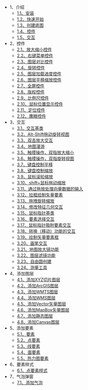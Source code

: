 - 1、介绍
  - [1.1、安装](/guide/install.md)
  - [1.2、快速开始](/guide/quickstart.md)
  - [1.3、创建底图](/guide/creatMap.md)
  - [1.4、控件](/guide/creatControl.md)
  - [1.5、交互](/guide/creatInteraction.md)
- 2、控件
  - [2.1、放大缩小控件](/control/zoom.md)
  - [2.2、右键菜单控件](/control/contextMenu.md)
  - [2.3、图层对比控件](/control/compareLayer.md)
  - [2.4、旋转控件](/control/rotateControl.md)
  - [2.5、图层加载进度控件](/control/loading.md)
  - [2.6、图层平移缩放控件](/control/bZoomSlider.md)
  - [2.7、全屏控件](/control/fullScreen.md)
  - [2.8、版权控件](/control/attribution.md)
  - [2.9、比例尺控件](/control/scaleLine.md)
  - [2.10、鼠标位置显示控件](/control/mousePosition.md)
  - [2.11、定位控件](/control/geolocation.md)
  - [2.12、鹰眼控件](/control/overviewMap.md)
- 3、交互
  - [3.1、交互基类](/interaction/interaction.md)
  - [3.2、Alt-Shift拖动旋转视图](/interaction/dragRotate.md)
  - [3.3、双击放大交互](/interaction/doubleClickZoom.md)
  - [3.4、地图漫游](/interaction/dragPan.md)
  - [3.5、触摸操作，双指放大缩小](/interaction/pinchZoom.md)
  - [3.6、触摸操作，双指旋转视图](/interaction/pinchRotate.md)
  - [3.7、键盘控制平移](/interaction/keyboardPan.md)
  - [3.8、键盘控制缩放](/interaction/keyboardZoom.md)
  - [3.9、鼠标滚轮缩放](/interaction/mouseWheelZoom.md)
  - [3.10、shift+鼠标拖动缩放](/interaction/dragZoom.md)
  - [3.11、通过拖放处理向量数据的输入](/interaction/dragAndDrop.md)
  - [3.12、拉框绘制矢量要素](/interaction/dragBox.md)
  - [3.13、拖拽旋转缩放](/interaction/dragRotateAndZoom.md)
  - [3.14、修改特征几何交互](/interaction/modify.md)
  - [3.15、鼠标指针基类](/interaction/pointer.md)
  - [3.16、要素选择交互](/interaction/select.md)
  - [3.17、鼠标指针吸附要素交互](/interaction/snap.md)
  - [3.18、转换（移动）功能的交互](/interaction/translate.md)
  - [3.19、绘制矢量要素框](/interaction/extent.md)
  - [3.20、画笔交互](/interaction/draw.md)
  - [3.21、地图放大镜功能](/interaction/layerMagnify.md)
  - [3.22、图层滤镜功能](/interaction/layerSpyglass.md)
  - [3.23、自由圆创建](/interaction/freeHandCircle.md)
  - [3.24、测量工具](/interaction/measureTool.md)   
- 4、添加图层
  - [4.1、添加XYZ切片图层](/layer/xyz.md)
  - [4.2、添加ArcGIS图层](/layer/arcgis.md)
  - [4.3、添加WMTS图层](/layer/wmts.md)
  - [4.4、添加WMS图层](/layer/wms.md)
  - [4.5、添加Vector矢量图层](/layer/vector.md)
  - [4.6、添加MapBox矢量图层](/layer/mapbox.md)
  - [4.7、添加静态图层](/layer/static.md)
  - [4.8、添加Canvas图层](/layer/Canvas.md)
- 5、添加要素
  - [5.1、要素](/feature/index.md)
  - [5.2、点要素](/feature/point.md)
  - [5.3、线要素](/feature/line.md)
  - [5.4、面要素](/feature/polygon.md)
  - [5.5、热力图要素](/feature/heatLayer.md)
- 6、要素样式
  - [6.1、点要素样式](/guide/style.md)
- 7、气泡弹窗
  - [7.1、添加气泡](/guide/addPopver.md)
